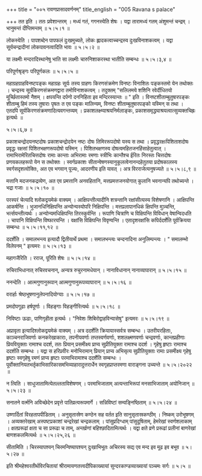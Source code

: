 +++
title = "००५ रावणप्रासादवर्णनम्"
title_english = "005 Ravana s palace"

+++
तत इति । ततः प्रवेशान्तरम् । मध्यं गतं, गगनस्येति शेषः । यद्वा तारामध्यं गतम् अंशुमन्तं चन्द्रम् । भानुमन्तं दीप्तिमन्तम्  ॥  ५।५।१  ॥   

  

लोकस्येति । पापशब्देन पापफलं दुःखमुच्यते, लोकः ह्लादकत्वाच्चन्द्रस्य दुःखविनाशकत्वम् । यद्वा सूर्यचन्द्रादीनां लोकपावनत्वादिति भावः  ॥  ५।५।२  ॥   

  

या लक्ष्मीः मन्दरादिस्थानेषु भाति सा लक्ष्मीः चारुनिशाकरस्था भातीति सम्बन्धः  ॥  ५।५।३,४  ॥   

  

परिपूर्णश्रृङ्गः परिपूर्णकलः  ॥  ५।५।५  ॥   

  

महाग्रहग्राहविनष्टपङ्कः महाग्रहः सूर्यः तस्य ग्राहणः किरणसंक्रमेण विनष्टः विनाशितः पङ्कस्तमो येन तथोक्तः । चन्द्रस्य सूर्यकिरणसंक्रमणद्वारा तमोविनाशकत्वम् । तदुक्तम् "सलिलमये शशिनि रवेर्दीधितयो मूर्च्छितास्तमो नैशम् । क्षपयन्ति दर्पणो दननिहिता इव मन्दिरस्यान्तः  ॥ " इति । विनष्टशीताम्बुतुषारपङ्कः शीताम्बु हिमं तस्य तुषाराः पृषतः त एव पङ्कः मालिन्यम्, विनष्टः शीताम्बुतुषारपङ्को यस्मिन् स तथा । एतदपि सूर्यकिरणसंक्रमणादित्यवगन्तव्यम् । प्रकाशलक्ष्म्याश्रयनिर्मलाङ्कः, प्रकाशसमृद्ध्याश्रयत्वात्सुव्यक्तचिह्रः इत्यर्थः  ॥   

५।५।६,७  ॥   

प्रकाशचन्द्रोदयनष्टदोषः प्रकाशचन्द्रोदयेन नष्टः दोषः तिमिररूपदोषो यस्य स तथा । प्रवृद्धरक्षःपिशिताशदोषः प्रवृद्धः रक्षसां पिशितभक्षणरूपदोषो यस्मिन् । पिशितभक्षणस्य दोषत्वमहितजनहिंसाहेतुत्वात् । रामाभिरामेरितचित्तदोषः रामाः कान्ताः अभिरामाः रमणाः स्त्रीभिः कान्तैश्च ईरितः निरस्तः चित्तदोषः प्रणयकलहरूपो येन स तथोक्तः । स्वर्गप्रकाशः सीतान्वेषणस्यानुकूलत्वेनानन्दहेतुतया प्रदोषकालस्य स्वर्गसदृशत्वोक्तिः, अत एव भगवान् पूज्यः, आदरणीय इति यावत् । अत्र विरराजेत्यनुषज्यते  ॥  ५।५।८,९  ॥   

  

मत्तानि मदजनकद्रव्येण, अत एव प्रमत्तानि अनवहितानि, मत्तप्रमत्तजनयोगात् कुलानि भवनान्यपि तथोच्यन्ते । भद्रा गजाः  ॥  ५।५।१०  ॥   

  

परस्परं चेत्यादि श्लोकद्वयमेकं वाक्यम् । आक्षिपन्तीत्यादीनि शत्रन्तानि रक्षांसीत्यस्य विशेषणानि । आक्षिपन्ति आकर्षन्ति । भुजानधिनिक्षिपन्ति अन्योन्यस्योपरि निक्षिपन्ति । मत्तप्रलापानधिकं क्षिपन्ति मुञ्चन्ति, भर्त्सयन्तीत्यर्थः । अन्योन्यमधिक्षिपन्ति तिरस्कुर्वन्ति । रूपाणि चित्राणि च विक्षिपन्ति विविधान् वेषान्विदधति । चापानि विक्षिपन्ति विष्फारयन्ति । वक्षांसि विक्षिपन्ति विवृण्वन्ति । एतादृशरक्षांसि कपिर्ददर्शेति पूर्वक्रियया सम्बन्धः  ॥  ५।५।११,१२  ॥   

  

ददर्शेति । समालभन्त्य इत्यादौ द्वितीयार्थे प्रथमा । समालभन्त्यः चन्दनादिना अनुलिम्पन्त्यः । " समालम्भो विलेपनम् " इत्यमरः  ॥  ५।५।१३  ॥   

  

महागजैरिति । रराज, पूरिति शेषः  ॥  ५।५।१४  ॥   

  

रुचिराभिधानात् रुचिरवचनान्, अन्यत्र रुचुरनामधेयान् । नानाविधानान् नानाव्यापारान्  ॥  ५।५।१५  ॥   

  

ननन्देति । आत्मगुणानुरूपान् आत्मगुणानुरूपव्यापारान्  ॥  ५।५।१६  ॥   

  

वरार्हाः श्रेष्ठभूषणानुलेपनादियोग्याः  ॥  ५।५।१७  ॥   

  

प्रमदोपगूढाः हर्षपूर्णाः । विहङ्गाः विहङ्गीरित्यर्थः  ॥  ५।५।१८  ॥   

  

निविष्टाः ऊढाः, पाणिगृहीता इत्यर्थः । "निवेशः शिबिरोद्वाहविन्यासेषु" इत्यमरः  ॥  ५।५।१९  ॥   

  

अप्रावृता इत्यादिश्लोकद्वयमेकं वाक्यम् । अत्र ददर्शेति क्रियायास्सर्वत्र सम्बन्धः । उतरीयरहिताः, काञ्चनराजिवर्णाः कनकरेखाकाराः, तपनीयवर्णाः तप्तस्वर्णवर्णाः, शशलक्ष्मणवर्णाः चन्द्रवर्णाः, कान्तप्रहीणाः प्रियवियुक्ताः रामाश्च ददर्श, ततः प्रियान् प्रसमीक्ष्य प्राप्य सुप्रीतियुक्ता रामाश्च ददर्श । गृहेषु हृष्टाः रामाश्च ददर्शति सम्बन्धः । यद्वा स हरिप्रवीरः मनोभिरामान् प्रियान् प्राप्य अभिसृत्य सुप्रीतियुक्ताः रामाः प्रसमीक्ष्य गृहेषु हृष्टाः स्वगृहेषु रमणं प्राप्य हृष्टाः परमाभिरामाश्च ददर्शेति सम्बन्धः । पूर्वोक्तानियतभर्तृकाभिसारिकासमभिव्याहारादुत्तरार्धेन स्वगृहप्राप्तरमणा वाराङ्गना उच्यन्ते  ॥  ५।५।२०२२  ॥   

  

न त्विति । साधुजातामित्येतल्लताविशेषणम् । परमाभिजाताम् अत्यन्ताभिरूपां मनसाभिजाताम् अयोनिजान्  ॥  ५।५।२३  ॥   

  

सनातने वर्त्मनि अविच्छेदेन प्रवृत्ते पातिव्रत्यरूपमार्गे । सन्निविष्टां सम्यङ्निष्ठिताम्  ॥  ५।५।२४  ॥   

  

उष्णार्दितां विरहतापपीडिताम् । अनुसृतास्रेण कण्ठेन सह वर्तत इति सानुसृतास्रकण्ठीम् । निष्कम् उरोभूषणम् । अव्यक्तरेखाम् अस्पष्टप्रकाशां चन्द्ररेखां चन्द्रकलाम् । पांसुप्रदिग्धाम् पांसुदूषिताम्, हेमरेखां स्वर्णशलाकाम् । क्षतप्ररूढां क्षता च सा प्ररूढा च ताम्, अन्तर्व्रणां बहिश्छादितामित्यर्थः । यद्वा क्षते व्रणे प्ररूढां प्रलीनां बाणरेखां बाणशकलमित्यर्थः  ॥  ५।५।२५,२६  ॥   

  

सीतामिति । चिरस्यापश्यन् चिरमन्विष्यापश्यन् दुःखाभिभूतः अचिरस्य सद्य एव मन्द इव मूढ इव बभूव  ॥  ५।५।२७  ॥   

  

इति श्रीमहेश्वरतीर्थविरचितायां श्रीरामायणतत्त्वदीपिकाख्यायां सुन्दरकाण्डव्याख्यायां पञ्चमः सर्गः  ॥  ५।५  ॥   

  

